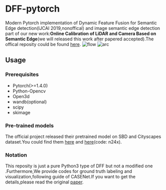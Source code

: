 # DFF-pytorch
Modern  Pytorch implementation of Dynamic Feature Fusion for Semantic Edge detection(IJCAI 2019,nonoffical) and image semantic edge detection part of our new work:**Online Calibration of LiDAR and Camera Based on Semantic Edge**(we will released this work after papered accepted).The offical reposity could be found [here](https://github.com/Lavender105/DFF).
![flow](https://github.com/Lavender105/DFF/blob/master/img/overview.png?raw=true)
![arc](https://github.com/Lavender105/DFF/raw/master/img/visualization.png)
## Usage
### Prerequisites
- Pytorch(>=1.4.0)
- Python-Opencv
- Open3d
- wandb(optional)
- scipy
- skimage
### Pre-trained models
The official project released their pretrained model on SBD and Cityscapes dataset.You could find them [here](https://drive.google.com/open?id=1-PCfJH6w1sFE5Q-B-GXL_D9DiiEyWA7P) and [here](https://drive.google.com/open?id=1-PCfJH6w1sFE5Q-B-GXL_D9DiiEyWA7P)(code: n24x).
### Notation
This reposity is just a pure Python3 type of DFF but not a modified one .Furthermore,We provide codes for ground truth labeling and visualization,following  guide of CASENet.If you want to get the details,please read the original [paper](https://arxiv.org/abs/1705.09759).
